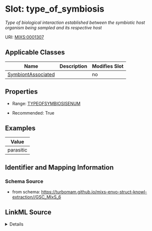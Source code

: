 # Slot: type_of_symbiosis


_Type of biological interaction established between the symbiotic host organism being sampled and its respective host_



URI: [MIXS:0001307](https://w3id.org/mixs/0001307)



<!-- no inheritance hierarchy -->




## Applicable Classes

| Name | Description | Modifies Slot |
| --- | --- | --- |
[SymbiontAssociated](SymbiontAssociated.md) |  |  no  |







## Properties

* Range: [TYPEOFSYMBIOSISENUM](TYPEOFSYMBIOSISENUM.md)

* Recommended: True






## Examples

| Value |
| --- |
| parasitic |

## Identifier and Mapping Information







### Schema Source


* from schema: https://turbomam.github.io/mixs-envo-struct-knowl-extraction//GSC_MIxS_6




## LinkML Source

<details>
```yaml
name: type_of_symbiosis
description: Type of biological interaction established between the symbiotic host
  organism being sampled and its respective host
title: type of symbiosis
notes:
- symbiosis
- type
examples:
- value: parasitic
from_schema: https://turbomam.github.io/mixs-envo-struct-knowl-extraction//GSC_MIxS_6
rank: 1000
slot_uri: MIXS:0001307
multivalued: false
alias: type_of_symbiosis
domain_of:
- SymbiontAssociated
range: TYPE_OF_SYMBIOSIS_ENUM
recommended: true

```
</details>